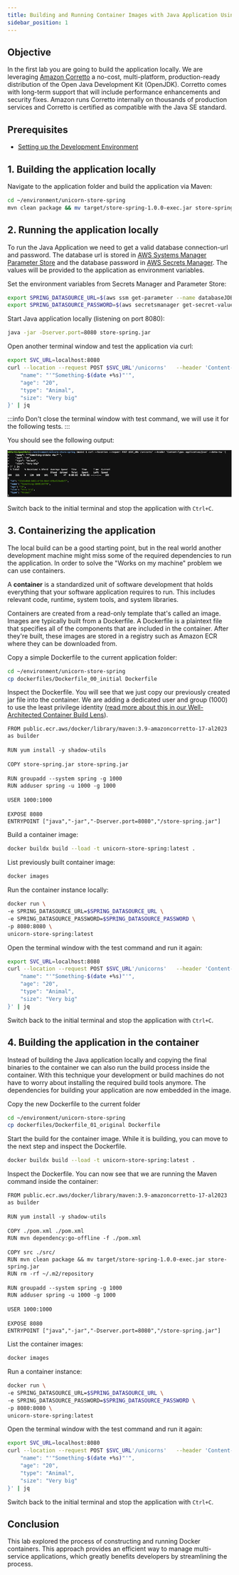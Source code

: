 ```yaml
---
title: Building and Running Container Images with Java Application Using Docker
sidebar_position: 1
---
```


## Objective

In the first lab you are going to build the application locally. We are leveraging [Amazon Corretto](https://aws.amazon.com/corretto/) a no-cost, multi-platform, production-ready distribution of the Open Java Development Kit (OpenJDK). Corretto comes with long-term support that will include performance enhancements and security fixes. Amazon runs Corretto internally on thousands of production services and Corretto is certified as compatible with the Java SE standard.

## Prerequisites

- [Setting up the Development Environment](../../introduction/java/workshop-setup.md)

## 1. Building the application locally

Navigate to the application folder and build the application via Maven:

```bash showLineNumbers
cd ~/environment/unicorn-store-spring
mvn clean package && mv target/store-spring-1.0.0-exec.jar store-spring.jar
```

## 2. Running the application locally

To run the Java Application we need to get a valid database connection-url and password. The database url is stored in [AWS Systems Manager Parameter Store](https://docs.aws.amazon.com/systems-manager/latest/userguide/systems-manager-parameter-store.html) and
the database password in [AWS Secrets Manager](https://aws.amazon.com/secrets-manager/). The values will be provided to the application as environment variables.

Set the environment variables from Secrets Manager and Parameter Store:

```bash showLineNumbers
export SPRING_DATASOURCE_URL=$(aws ssm get-parameter --name databaseJDBCConnectionString | jq --raw-output '.Parameter.Value')
export SPRING_DATASOURCE_PASSWORD=$(aws secretsmanager get-secret-value --secret-id unicornstore-db-secret | jq --raw-output '.SecretString' | jq -r .password)
```

Start Java application locally (listening on port 8080):

```bash showLineNumbers
java -jar -Dserver.port=8080 store-spring.jar
```

Open another terminal window and test the application via curl:

```bash showLineNumbers
export SVC_URL=localhost:8080
curl --location --request POST $SVC_URL'/unicorns'   --header 'Content-Type: application/json'   --data-raw '{
    "name": "'"Something-$(date +%s)"'",
    "age": "20",
    "type": "Animal",
    "size": "Very big"
}' | jq
```

:::info
Don't close the terminal window with test command, we will use it for the following tests.
:::

You should see the following output:

![test-success](./images/test-success.png)

Switch back to the initial terminal and stop the application with `Ctrl+C`.

## 3. Containerizing the application

The local build can be a good starting point, but in the real world another development machine might miss some of the required dependencies to run the application. In order to solve the "Works on my machine" problem we can use containers.

A **container** is a standardized unit of software development that holds everything that your software application requires to run. This includes relevant code, runtime, system tools, and system libraries.

Containers are created from a read-only template that's called an image. Images are typically built from a Dockerfile. A Dockerfile is a plaintext file that specifies all of the components that are included in the container. After they're built, these images are stored in a registry such as Amazon ECR where they can be downloaded from.

Copy a simple Dockerfile to the current application folder:

```bash showLineNumbers
cd ~/environment/unicorn-store-spring
cp dockerfiles/Dockerfile_00_initial Dockerfile
```

Inspect the Dockerfile. You will see that we just copy our previously created jar file into the container.
We are adding a dedicated user and group (1000) to use the least privilege identity ([read more about this in our Well-Architected Container Build Lens](https://docs.aws.amazon.com/wellarchitected/latest/container-build-lens/identity-and-access-management.html)).

```docker {5} showLineNumbers title="/unicorn-store-spring/Dockerfile"
FROM public.ecr.aws/docker/library/maven:3.9-amazoncorretto-17-al2023 as builder

RUN yum install -y shadow-utils

COPY store-spring.jar store-spring.jar

RUN groupadd --system spring -g 1000
RUN adduser spring -u 1000 -g 1000

USER 1000:1000

EXPOSE 8080
ENTRYPOINT ["java","-jar","-Dserver.port=8080","/store-spring.jar"]
```

Build a container image:

```bash showLineNumbers
docker buildx build --load -t unicorn-store-spring:latest .
```

List previously built container image:

```bash showLineNumbers
docker images
```

Run the container instance locally:

```bash showLineNumbers
docker run \
-e SPRING_DATASOURCE_URL=$SPRING_DATASOURCE_URL \
-e SPRING_DATASOURCE_PASSWORD=$SPRING_DATASOURCE_PASSWORD \
-p 8080:8080 \
unicorn-store-spring:latest
```

Open the terminal window with the test command and run it again:

```bash showLineNumbers
export SVC_URL=localhost:8080
curl --location --request POST $SVC_URL'/unicorns'   --header 'Content-Type: application/json'   --data-raw '{
    "name": "'"Something-$(date +%s)"'",
    "age": "20",
    "type": "Animal",
    "size": "Very big"
}' | jq
```

Switch back to the initial terminal and stop the application with `Ctrl+C`.

## 4. Building the application in the container

Instead of building the Java application locally and copying the final binaries to the container we can also run the build process inside the container. With this technique your development or build machines do not have to worry about installing the required build tools anymore. The dependencies for building your application are now embedded in the image.

Copy the new Dockerfile to the current folder

```bash showLineNumbers
cd ~/environment/unicorn-store-spring
cp dockerfiles/Dockerfile_01_original Dockerfile
```

Start the build for the container image. While it is building, you can move to the next step and inspect the Dockerfile.

```bash showLineNumbers
docker buildx build --load -t unicorn-store-spring:latest .
```

Inspect the Dockerfile. You can now see that we are running the Maven command inside the container:

```docker {8-9} showLineNumbers title="/unicorn-store-spring/Dockerfile"
FROM public.ecr.aws/docker/library/maven:3.9-amazoncorretto-17-al2023 as builder

RUN yum install -y shadow-utils

COPY ./pom.xml ./pom.xml
RUN mvn dependency:go-offline -f ./pom.xml

COPY src ./src/
RUN mvn clean package && mv target/store-spring-1.0.0-exec.jar store-spring.jar
RUN rm -rf ~/.m2/repository

RUN groupadd --system spring -g 1000
RUN adduser spring -u 1000 -g 1000

USER 1000:1000

EXPOSE 8080
ENTRYPOINT ["java","-jar","-Dserver.port=8080","/store-spring.jar"]
```

List the container images:

```bash showLineNumbers
docker images
```

Run a container instance:

```bash showLineNumbers
docker run \
-e SPRING_DATASOURCE_URL=$SPRING_DATASOURCE_URL \
-e SPRING_DATASOURCE_PASSWORD=$SPRING_DATASOURCE_PASSWORD \
-p 8080:8080 \
unicorn-store-spring:latest
```

Open the terminal window with the test command and run it again:

```bash showLineNumbers
export SVC_URL=localhost:8080
curl --location --request POST $SVC_URL'/unicorns'   --header 'Content-Type: application/json'   --data-raw '{
    "name": "'"Something-$(date +%s)"'",
    "age": "20",
    "type": "Animal",
    "size": "Very big"
}' | jq
```

Switch back to the initial terminal and stop the application with `Ctrl+C`.

## Conclusion

This lab explored the process of constructing and running Docker containers. This approach provides an efficient way to manage multi-service applications, which greatly benefits developers by streamlining the process.
